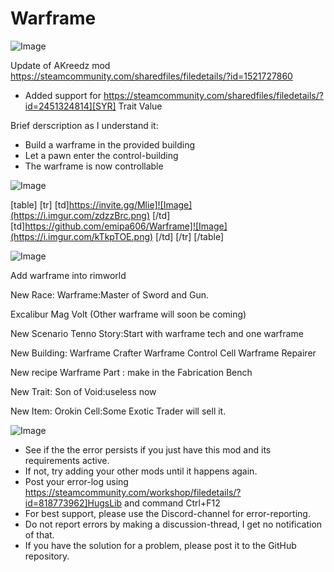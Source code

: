# Warframe

![Image](https://i.imgur.com/buuPQel.png)

Update of AKreedz mod
https://steamcommunity.com/sharedfiles/filedetails/?id=1521727860

- Added support for https://steamcommunity.com/sharedfiles/filedetails/?id=2451324814][SYR] Trait Value

Brief derscription as I understand it:
- Build a warframe in the provided building
- Let a pawn enter the control-building
- The warframe is now controllable 

![Image](https://i.imgur.com/pufA0kM.png)


[table]
	[tr]
		[td]https://invite.gg/Mlie]![Image](https://i.imgur.com/zdzzBrc.png)
[/td]
		[td]https://github.com/emipa606/Warframe]![Image](https://i.imgur.com/kTkpTOE.png)
[/td]
	[/tr]
[/table]
	
![Image](https://i.imgur.com/Z4GOv8H.png)


Add warframe into rimworld

New Race: Warframe:Master of Sword and Gun.

Excalibur Mag Volt (Other warframe will soon be coming)

New Scenario Tenno Story:Start with warframe tech and one warframe

New Building: Warframe Crafter Warframe Control Cell Warframe Repairer

New recipe Warframe Part : make in the Fabrication Bench

New Trait: Son of Void:useless now

New Item: Orokin Cell:Some Exotic Trader will sell it.

![Image](https://i.imgur.com/PwoNOj4.png)



-  See if the the error persists if you just have this mod and its requirements active.
-  If not, try adding your other mods until it happens again.
-  Post your error-log using https://steamcommunity.com/workshop/filedetails/?id=818773962]HugsLib and command Ctrl+F12
-  For best support, please use the Discord-channel for error-reporting.
-  Do not report errors by making a discussion-thread, I get no notification of that.
-  If you have the solution for a problem, please post it to the GitHub repository.



